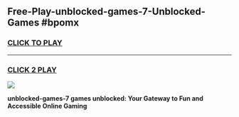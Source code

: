 
## Free-Play-unblocked-games-7-Unblocked-Games #bpomx
<h3>
<a href="https://news.freeplayer.one?title=unblocked-games-7&ref=8M">CLICK TO PLAY</a></h3>
<hr>

<h3>
<a href="https://news.freeplayer.one?title=unblocked-games-7&ref=8M">CLICK 2 PLAY</a>
  
</h3>

<a href="https://news.freeplayer.one?title=unblocked-games-7&ref=8M"><img src="https://clearcache.store/games.png"></a>


**unblocked-games-7 games unblocked: Your Gateway to Fun and Accessible Online Gaming**
